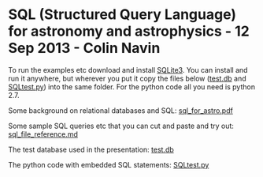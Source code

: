 # SQL (Structured Query Language) for astronomy and astrophysics - 12 Sep 2013 - Colin Navin

To run the examples etc download and install [SQLite3](www.sqlite.org/index/html). You can install and run it anywhere, but wherever you put it copy the files below ([test.db](test.db) and [SQLtest.py](SQLtest.py)) into the same folder. For the python code all you need is python 2.7.

Some background on relational databases and SQL: [sql_for_astro.pdf](sql_for_astro.pdf)

Some sample SQL queries etc that you can cut and paste and try out:
[sql_file_reference.md](sql_file_reference.md)

The test database used in the presentation: [test.db](test.db)

The python code with embedded SQL statements: [SQLtest.py](SQLtest.py)
